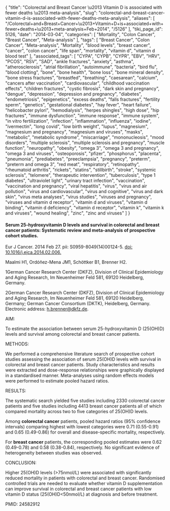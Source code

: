 {
    "title": "Colorectal and Breast Cancer \u2013 Vitamin D is associated with fewer deaths \u2013 meta-analysis",
    "slug": "colorectal-and-breast-cancer-vitamin-d-is-associated-with-fewer-deaths-meta-analysis",
    "aliases": [
        "/Colorectal+and+Breast+Cancer+\u2013+Vitamin+D+is+associated+with+fewer+deaths+\u2013+meta-analysis+Feb+2014",
        "/5126"
    ],
    "tiki_page_id": 5126,
    "date": "2014-03-04",
    "categories": [
        "Mortality",
        "Colon Cancer",
        "Breast Cancer",
        "Meta-analysis"
    ],
    "tags": [
        "Breast Cancer",
        "Colon Cancer",
        "Meta-analysis",
        "Mortality",
        "blood levels",
        "breast cancer",
        "cancer",
        "colon cancer",
        "life span",
        "mortality",
        "vitamin d",
        "vitamin d blood test"
    ],
    "associated_tags": [
        "CYPA",
        "CYPB",
        "CYPR",
        "EBV",
        "HRV",
        "PCOS",
        "RSV",
        "SAD",
        "ankle fractures",
        "anxiety",
        "asthma",
        "atherosclerosis",
        "atrial fibrillation",
        "autoimmune",
        "bacteria",
        "bird flu",
        "blood clotting",
        "bone",
        "bone health",
        "bone loss",
        "bone mineral density",
        "bone stress fractures",
        "breastfed",
        "breathing",
        "caesarean",
        "calcium",
        "cancers after vaccination",
        "cardiovascular",
        "childhood vaccination effects",
        "children fractures",
        "cystic fibrosis",
        "dark skin and pregnancy",
        "dengue",
        "depression",
        "depression and pregnancy",
        "diabetes",
        "endometriosis",
        "epigenetics",
        "excess deaths",
        "falls fractures",
        "fertility sperm",
        "genetics",
        "gestational diabetes",
        "hay fever",
        "heart failure",
        "helicobacter pylori",
        "hemodialysis",
        "herpes shingles",
        "high dose",
        "hip fractures",
        "immune dysfunction",
        "immune response",
        "immune system",
        "in vitro fertilization",
        "infection",
        "inflammation",
        "influenza",
        "iodine",
        "ivermectin",
        "long covid",
        "low birth weight",
        "lupus",
        "magnesium",
        "magnesium and pregnancy",
        "magnesium and viruses",
        "masks",
        "metabolic",
        "metabolic syndrome",
        "miscarriage",
        "mononucleosis",
        "mood disorders",
        "multiple sclerosis",
        "multiple sclerosis and pregnancy",
        "muscle function",
        "neuropathy",
        "obesity",
        "omega 3",
        "omega 3 and pregnancy",
        "omega 3 and viruses",
        "osteoporosis",
        "pfizer",
        "phosphorus",
        "placenta",
        "pneumonia",
        "prediabetes",
        "preeclampsia",
        "pregnancy",
        "preterm",
        "preterm and omega 3",
        "red meat",
        "respiratory",
        "retinopathy",
        "rheumatoid arthritis",
        "rickets",
        "statins",
        "stillbirth",
        "stroke",
        "systemic sclerosis",
        "telomere",
        "therapeutic intervention",
        "tuberculosis",
        "type 1 diabetes",
        "ultraviolet light",
        "urinary tract infection",
        "vaccination",
        "vaccination and pregnancy",
        "viral hepatitis",
        "virus",
        "virus and air pollution",
        "virus and cardiovascular",
        "virus and cognitive",
        "virus and dark skin",
        "virus meta analyses",
        "virus studies",
        "viruses and pregnancy",
        "viruses and vitamin d receptor",
        "vitamin d and viruses",
        "vitamin d binding",
        "vitamin d deficiency",
        "vitamin d receptor",
        "vitamin k",
        "vitamin k and viruses",
        "wound healing",
        "zinc",
        "zinc and viruses"
    ]
}


#### Serum 25-hydroxyvitamin D levels and survival in colorectal and breast cancer patients: Systematic review and meta-analysis of prospective cohort studies.

Eur J Cancer. 2014 Feb 27. pii: S0959-8049(14)00124-5. [doi: 10.1016/j.ejca.2014.02.006.](https://doi.org/10.1016/j.ejca.2014.02.006.) 

Maalmi H1, Ordóñez-Mena JM1, Schöttker B1, Brenner H2.

1German Cancer Research Center (DKFZ), Division of Clinical Epidemiology and Aging Research, Im Neuenheimer Feld 581, 69120 Heidelberg, Germany.

2German Cancer Research Center (DKFZ), Division of Clinical Epidemiology and Aging Research, Im Neuenheimer Feld 581, 69120 Heidelberg, Germany; German Cancer Consortium (DKTK), Heidelberg, Germany. Electronic address: h.brenner@dkfz.de.

AIM:

To estimate the association between serum 25-hydroxyvitamin D (25(OH)D) levels and survival among colorectal and breast cancer patients.

METHODS:

We performed a comprehensive literature search of prospective cohort studies assessing the association of serum 25(OH)D levels with survival in colorectal and breast cancer patients. Study characteristics and results were extracted and dose-response relationships were graphically displayed in a standardised manner. Meta-analyses using random effects models were performed to estimate pooled hazard ratios.

RESULTS:

The systematic search yielded five studies including 2330 colorectal cancer patients and five studies including 4413 breast cancer patients all of which compared mortality across two to five categories of 25(OH)D levels. 

Among  **colorectal cancer**  patients, pooled hazard ratios (95% confidence intervals) comparing highest with lowest categories were 0.71 (0.55-0.91) and 0.65 (0.49-0.86) for overall and disease-specific mortality, respectively. 

For  **breast cancer**  patients, the corresponding pooled estimates were 0.62 (0.49-0.78) and 0.58 (0.38-0.84), respectively. No significant evidence of heterogeneity between studies was observed.

CONCLUSION:

Higher 25(OH)D levels (>75nmol/L) were associated with significantly reduced mortality in patients with colorectal and breast cancer. Randomised controlled trials are needed to evaluate whether vitamin D supplementation can improve survival in colorectal and breast cancer patients with low vitamin D status (25(OH)D<50nmol/L) at diagnosis and before treatment.

PMID: 24582912
